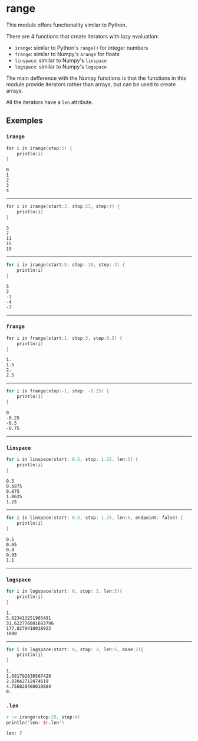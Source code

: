 # range

This module offers functionality similar to Python. 

There are 4 functions that create iterators with lazy evaluation:
- `irange`: similar to Python's `range()` for integer numbers
- `frange`: similar to Numpy's `arange` for floats
- `linspace`: similar to Numpy's `linspace`
- `logspace`: similar to Numpy's `logspace`

The main defference with the Numpy functions is that the functions in this module provide iterators rather than arrays, but can be used to create arrays.

All the iterators have a `len` attribute.

## Exemples

### `irange`

```v
for i in irange(stop:5) {
	println(i)
}
```
```console
0
1
2
3
4
```
-----------------
```v
for i in irange(start:3, stop:23, step:4) {
	println(i)
}
```
```console
3
7
11
15
19
```
------------
```v
for i in irange(start:5, stop:-10, step:-3) {
	println(i)
}
```
```console
5
2
-1
-4
-7
```
------
### `frange`

```v
for i in frange(start:1, stop:3, step:0.5) {
	println(i)
}
```
```console
1.
1.5
2.
2.5
```
-------
```v
for i in frange(stop:-1, step: -0.25) {
	println(i)
}
```
```console
0
-0.25
-0.5
-0.75
```
-------
### `linspace`
```v
for i in linspace(start: 0.5, stop: 1.25, len:5) {
	println(i)
}
```
```console
0.5
0.6875
0.875
1.0625
1.25
```
------
```v
for i in linspace(start: 0.5, stop: 1.25, len:5, endpoint: false) {
	println(i)
}
```
```console
0.5
0.65
0.8
0.95
1.1
```
------
### `logspace`
```v
for i in logspace(start: 0, stop: 3, len:5){
	println(i)
}
```
```console
1.
5.623413251903491
31.622776601683796
177.8279410038923
1000
```
------
```v
for i in logspace(start: 0, stop: 3, len:5, base:2){
	println(i)
}
```
```console
1.
1.681792830507429
2.82842712474619
4.756828460010884
8.
```

### `.len`

```v
r := irange(stop:25, step:4)
println('len: $r.len')
```
```console
len: 7
```